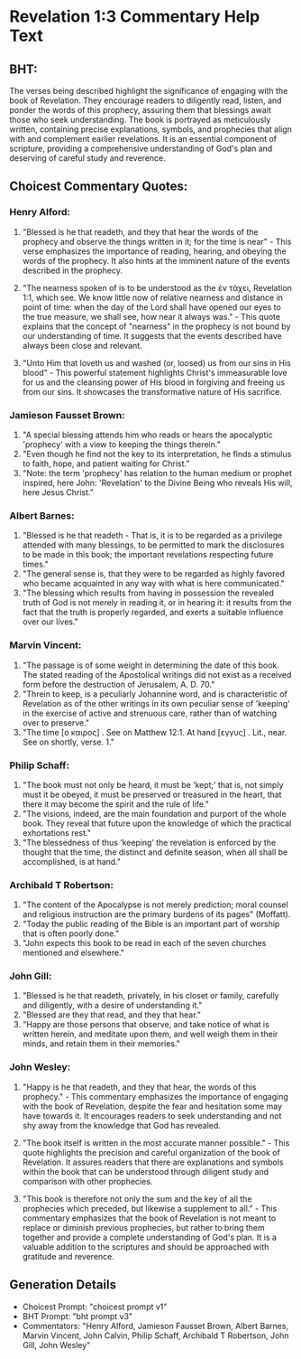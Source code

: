 # Revelation 1:3 Commentary Help Text

## BHT:
The verses being described highlight the significance of engaging with the book of Revelation. They encourage readers to diligently read, listen, and ponder the words of this prophecy, assuring them that blessings await those who seek understanding. The book is portrayed as meticulously written, containing precise explanations, symbols, and prophecies that align with and complement earlier revelations. It is an essential component of scripture, providing a comprehensive understanding of God's plan and deserving of careful study and reverence.

## Choicest Commentary Quotes:
### Henry Alford:
1. "Blessed is he that readeth, and they that hear the words of the prophecy and observe the things written in it; for the time is near" - This verse emphasizes the importance of reading, hearing, and obeying the words of the prophecy. It also hints at the imminent nature of the events described in the prophecy.

2. "The nearness spoken of is to be understood as the ἐν τάχει, Revelation 1:1, which see. We know little now of relative nearness and distance in point of time: when the day of the Lord shall have opened our eyes to the true measure, we shall see, how near it always was." - This quote explains that the concept of "nearness" in the prophecy is not bound by our understanding of time. It suggests that the events described have always been close and relevant.

3. "Unto Him that loveth us and washed (or, loosed) us from our sins in His blood" - This powerful statement highlights Christ's immeasurable love for us and the cleansing power of His blood in forgiving and freeing us from our sins. It showcases the transformative nature of His sacrifice.

### Jamieson Fausset Brown:
1. "A special blessing attends him who reads or hears the apocalyptic 'prophecy' with a view to keeping the things therein."
2. "Even though he find not the key to its interpretation, he finds a stimulus to faith, hope, and patient waiting for Christ."
3. "Note: the term 'prophecy' has relation to the human medium or prophet inspired, here John: 'Revelation' to the Divine Being who reveals His will, here Jesus Christ."

### Albert Barnes:
1. "Blessed is he that readeth - That is, it is to be regarded as a privilege attended with many blessings, to be permitted to mark the disclosures to be made in this book; the important revelations respecting future times."
2. "The general sense is, that they were to be regarded as highly favored who became acquainted in any way with what is here communicated."
3. "The blessing which results from having in possession the revealed truth of God is not merely in reading it, or in hearing it: it results from the fact that the truth is properly regarded, and exerts a suitable influence over our lives."

### Marvin Vincent:
1. "The passage is of some weight in determining the date of this book. The stated reading of the Apostolical writings did not exist as a received form before the destruction of Jerusalem, A. D. 70."
2. "Threin to keep, is a peculiarly Johannine word, and is characteristic of Revelation as of the other writings in its own peculiar sense of 'keeping' in the exercise of active and strenuous care, rather than of watching over to preserve."
3. "The time [ο καιρος] . See on Matthew 12:1. At hand [εγγυς] . Lit., near. See on shortly, verse. 1."

### Philip Schaff:
1. "The book must not only be heard, it must be ‘kept;’ that is, not simply must it be obeyed, it must be preserved or treasured in the heart, that there it may become the spirit and the rule of life."
2. "The visions, indeed, are the main foundation and purport of the whole book. They reveal that future upon the knowledge of which the practical exhortations rest."
3. "The blessedness of thus ‘keeping’ the revelation is enforced by the thought that the time, the distinct and definite season, when all shall be accomplished, is at hand."

### Archibald T Robertson:
1. "The content of the Apocalypse is not merely prediction; moral counsel and religious instruction are the primary burdens of its pages" (Moffatt).
2. "Today the public reading of the Bible is an important part of worship that is often poorly done."
3. "John expects this book to be read in each of the seven churches mentioned and elsewhere."

### John Gill:
1. "Blessed is he that readeth, privately, in his closet or family, carefully and diligently, with a desire of understanding it."
2. "Blessed are they that read, and they that hear."
3. "Happy are those persons that observe, and take notice of what is written herein, and meditate upon them, and well weigh them in their minds, and retain them in their memories."

### John Wesley:
1. "Happy is he that readeth, and they that hear, the words of this prophecy." - This commentary emphasizes the importance of engaging with the book of Revelation, despite the fear and hesitation some may have towards it. It encourages readers to seek understanding and not shy away from the knowledge that God has revealed.

2. "The book itself is written in the most accurate manner possible." - This quote highlights the precision and careful organization of the book of Revelation. It assures readers that there are explanations and symbols within the book that can be understood through diligent study and comparison with other prophecies.

3. "This book is therefore not only the sum and the key of all the prophecies which preceded, but likewise a supplement to all." - This commentary emphasizes that the book of Revelation is not meant to replace or diminish previous prophecies, but rather to bring them together and provide a complete understanding of God's plan. It is a valuable addition to the scriptures and should be approached with gratitude and reverence.


## Generation Details
- Choicest Prompt: "choicest prompt v1"
- BHT Prompt: "bht prompt v3"
- Commentators: "Henry Alford, Jamieson Fausset Brown, Albert Barnes, Marvin Vincent, John Calvin, Philip Schaff, Archibald T Robertson, John Gill, John Wesley"
